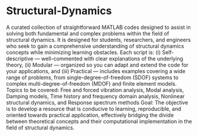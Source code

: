 # Structural-Dynamics
A curated collection of straightforward MATLAB codes designed to assist in solving both fundamental and complex problems within the field of structural dynamics. It is designed for students, researchers, and engineers who seek to gain a comprehensive understanding of structural dynamics concepts while minimizing learning obstacles. 
Each script is: (i) Self-descriptive — well-commented with clear explanations of the underlying theory, (ii) Modular — organized so you can adapt and extend the code for your applications, and (iii) Practical — includes examples covering a wide range of problems, from single-degree-of-freedom (SDOF) systems to complex multi-degree-of-freedom (MDOF) and finite element models.
Topics to be covered: Free and forced vibration analysis, Modal analysis, Damping models, Time history and frequency domain analysis, Nonlinear structural dynamics, and Response spectrum methods
Goal: The objective is to develop a resource that is conducive to learning, reproducible, and oriented towards practical application, effectively bridging the divide between theoretical concepts and their computational implementation in the field of structural dynamics.
